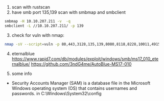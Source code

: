 1. scan with rustscan
2. have smb port 135,139 scan with smbmap and smbclient 
```bash
smbmap -H 10.10.207.211 -v  -q
smbclient -L //10.10.207.211/ -p 139
```

3. check for vuln with nmap:
```bash
nmap -sV --script=vuln -p 80,443,3128,135,139,8080,8118,8228,10011,49152,49154,49158,49153,49159  10.10.207.211
```

4. eternalblue 
https://www.rapid7.com/db/modules/exploit/windows/smb/ms17_010_eternalblue/
https://github.com/3ndG4me/AutoBlue-MS17-010

5. some info

- Security Accounts Manager (SAM) is a database file in the Microsoft Windows operating system (OS) that contains usernames and passwords. in C:\Windows\System32\config


